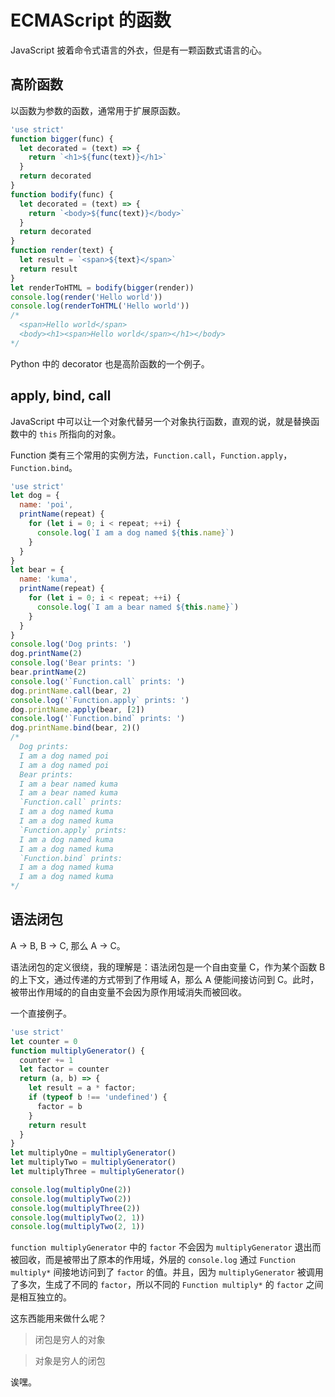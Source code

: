 # ECMAScript 的函数

JavaScript 披着命令式语言的外衣，但是有一颗函数式语言的心。

## 高阶函数

以函数为参数的函数，通常用于扩展原函数。

```js
'use strict'
function bigger(func) {
  let decorated = (text) => {
    return `<h1>${func(text)}</h1>`
  }
  return decorated
}
function bodify(func) {
  let decorated = (text) => {
    return `<body>${func(text)}</body>`
  }
  return decorated
}
function render(text) {
  let result = `<span>${text}</span>`
  return result
}
let renderToHTML = bodify(bigger(render))
console.log(render('Hello world'))
console.log(renderToHTML('Hello world'))
/*
  <span>Hello world</span>
  <body><h1><span>Hello world</span></h1></body>
*/
```

Python 中的 decorator 也是高阶函数的一个例子。

## apply, bind, call

JavaScript 中可以让一个对象代替另一个对象执行函数，直观的说，就是替换函数中的 `this` 所指向的对象。

Function 类有三个常用的实例方法，`Function.call`，`Function.apply`，`Function.bind`。

```js
'use strict'
let dog = {
  name: 'poi',
  printName(repeat) {
    for (let i = 0; i < repeat; ++i) {
      console.log(`I am a dog named ${this.name}`)
    }
  }
}
let bear = {
  name: 'kuma',
  printName(repeat) {
    for (let i = 0; i < repeat; ++i) {
      console.log(`I am a bear named ${this.name}`)
    }
  }
}
console.log('Dog prints: ')
dog.printName(2)
console.log('Bear prints: ')
bear.printName(2)
console.log('`Function.call` prints: ')
dog.printName.call(bear, 2)
console.log('`Function.apply` prints: ')
dog.printName.apply(bear, [2])
console.log('`Function.bind` prints: ')
dog.printName.bind(bear, 2)()
/*
  Dog prints:
  I am a dog named poi
  I am a dog named poi
  Bear prints:
  I am a bear named kuma
  I am a bear named kuma
  `Function.call` prints:
  I am a dog named kuma
  I am a dog named kuma
  `Function.apply` prints:
  I am a dog named kuma
  I am a dog named kuma
  `Function.bind` prints:
  I am a dog named kuma
  I am a dog named kuma
*/
```

## 语法闭包

A -> B, B -> C, 那么 A -> C。

语法闭包的定义很绕，我的理解是：语法闭包是一个自由变量 C，作为某个函数 B 的上下文，通过传递的方式带到了作用域 A，那么 A 便能间接访问到 C。此时，被带出作用域的的自由变量不会因为原作用域消失而被回收。

一个直接例子。

```js
'use strict'
let counter = 0
function multiplyGenerator() {
  counter += 1
  let factor = counter
  return (a, b) => {
    let result = a * factor;
    if (typeof b !== 'undefined') {
      factor = b
    }
    return result
  }
}
let multiplyOne = multiplyGenerator()
let multiplyTwo = multiplyGenerator()
let multiplyThree = multiplyGenerator()

console.log(multiplyOne(2))
console.log(multiplyTwo(2))
console.log(multiplyThree(2))
console.log(multiplyTwo(2, 1))
console.log(multiplyTwo(2, 1))
```

`function multiplyGenerator` 中的 `factor` 不会因为 `multiplyGenerator` 退出而被回收，而是被带出了原本的作用域，外层的 `console.log` 通过 `Function multiply*` 间接地访问到了 `factor` 的值。并且，因为 `multiplyGenerator` 被调用了多次，生成了不同的 `factor`，所以不同的 `Function multiply*` 的 `factor` 之间是相互独立的。

这东西能用来做什么呢？

> 闭包是穷人的对象

> 对象是穷人的闭包

诶嘿。
